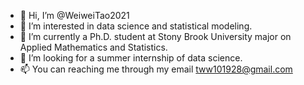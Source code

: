 - 👋 Hi, I’m @WeiweiTao2021
- 👀 I’m interested in data science and statistical modeling.
- 🌱 I’m currently a Ph.D. student at Stony Brook University major on Applied Mathematics and Statistics.
- 💞️ I’m looking for a summer internship of data science.
- 📫 You can reaching me through my email tww101928@gmail.com

<!---
WeiweiTao2021/WeiweiTao2021 is a ✨ special ✨ repository because its `README.md` (this file) appears on your GitHub profile.
You can click the Preview link to take a look at your changes.
--->
